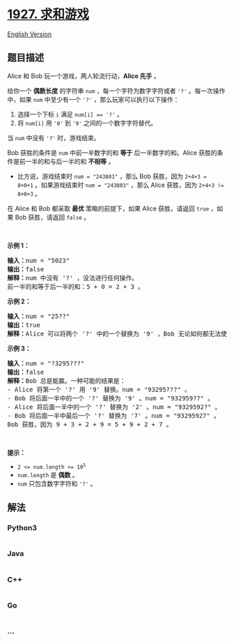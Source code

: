 # [1927. 求和游戏](https://leetcode.cn/problems/sum-game)

[English Version](/solution/1900-1999/1927.Sum%20Game/README_EN.md)

## 题目描述

<!-- 这里写题目描述 -->

<p>Alice 和 Bob 玩一个游戏，两人轮流行动，<strong>Alice 先手</strong> 。</p>

<p>给你一个 <strong>偶数长度</strong> 的字符串 <code>num</code> ，每一个字符为数字字符或者 <code>'?'</code> 。每一次操作中，如果 <code>num</code> 中至少有一个 <code>'?'</code> ，那么玩家可以执行以下操作：</p>

<ol>
	<li>选择一个下标 <code>i</code> 满足 <code>num[i] == '?'</code> 。</li>
	<li>将 <code>num[i]</code> 用 <code>'0'</code> 到 <code>'9'</code> 之间的一个数字字符替代。</li>
</ol>

<p>当 <code>num</code> 中没有<span style=""> </span><code>'?'</code> 时，游戏结束。</p>

<p>Bob 获胜的条件是 <code>num</code> 中前一半数字的和 <strong>等于</strong> 后一半数字的和。Alice 获胜的条件是前一半的和与后一半的和 <strong>不相等</strong> 。</p>

<ul>
	<li>比方说，游戏结束时 <code>num = "243801"</code> ，那么 Bob 获胜，因为 <code>2+4+3 = 8+0+1</code> 。如果游戏结束时 <code>num = "243803"</code> ，那么 Alice 获胜，因为 <code>2+4+3 != 8+0+3</code> 。</li>
</ul>

<p>在 Alice 和 Bob 都采取 <strong>最优</strong> 策略的前提下，如果 Alice 获胜，请返回 <code>true</code> ，如果 Bob 获胜，请返回 <code>false</code> 。</p>

<p> </p>

<p><strong>示例 1：</strong></p>

<pre>
<b>输入：</b>num = "5023"
<b>输出：</b>false
<b>解释：</b>num 中没有 '?' ，没法进行任何操作。
前一半的和等于后一半的和：5 + 0 = 2 + 3 。
</pre>

<p><strong>示例 2：</strong></p>

<pre>
<b>输入：</b>num = "25??"
<b>输出：</b>true
<strong>解释：</strong>Alice 可以将两个 '?' 中的一个替换为 '9' ，Bob 无论如何都无法使前一半的和等于后一半的和。
</pre>

<p><strong>示例 3：</strong></p>

<pre>
<b>输入：</b>num = "?3295???"
<b>输出：</b>false
<b>解释：</b>Bob 总是能赢。一种可能的结果是：
- Alice 将第一个 '?' 用 '9' 替换。num = "93295???" 。
- Bob 将后面一半中的一个 '?' 替换为 '9' 。num = "932959??" 。
- Alice 将后面一半中的一个 '?' 替换为 '2' 。num = "9329592?" 。
- Bob 将后面一半中最后一个 '?' 替换为 '7' 。num = "93295927" 。
Bob 获胜，因为 9 + 3 + 2 + 9 = 5 + 9 + 2 + 7 。
</pre>

<p> </p>

<p><strong>提示：</strong></p>

<ul>
	<li><code>2 <= num.length <= 10<sup>5</sup></code></li>
	<li><code>num.length</code> 是 <strong>偶数</strong> 。</li>
	<li><code>num</code> 只包含数字字符和 <code>'?'</code> 。</li>
</ul>


## 解法

<!-- 这里可写通用的实现逻辑 -->

<!-- tabs:start -->

### **Python3**

<!-- 这里可写当前语言的特殊实现逻辑 -->

```python

```

### **Java**

<!-- 这里可写当前语言的特殊实现逻辑 -->

```java

```

### **C++**

```cpp

```

### **Go**

```go

```

### **...**

```

```

<!-- tabs:end -->